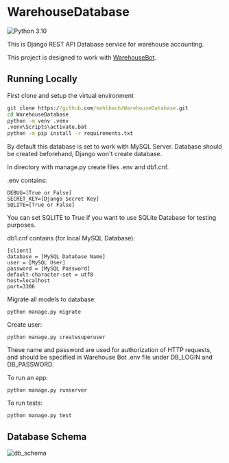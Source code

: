 # WarehouseDatabase

![Python 3.10](https://img.shields.io/badge/python-3.10-blue.svg)

This is Django REST API Database service for warehouse accounting.

This project is designed to work with [WarehouseBot](https://github.com/kehlbach/WarehouseBot).

## Running Locally

First clone and setup the virtual environment

```cmd
git clone https://github.com/kehlbach/WarehouseDatabase.git
cd WarehouseDatabase
python -m venv .venv
.venv\Scripts\activate.bat
python -m pip install -r requirements.txt
```

By default this database is set to work with MySQL Server. Database should be created beforehand, Django won't create database.

In directory with manage.py create files .env and db1.cnf.

.env contains:

```
DEBUG=[True or False]
SECRET_KEY=[Django Secret Key]
SQLITE=[True or False]
```

You can set SQLITE to True if you want to use SQLite Database for testing purposes.

db1.cnf contains (for local MySQL Database):

```
[client]
database = [MySQL Database Name]
user = [MySQL User]
password = [MySQL Password]
default-character-set = utf8
host=localhost
port=3306
```

Migrate all models to database:

```
python manage.py migrate
```

Create user:

```
python manage.py createsuperuser
```

These name and password are used for authorization of HTTP requests, and should be specified in Warehouse Bot .env file under DB_LOGIN and DB_PASSWORD.

To run an app:

```
python manage.py runserver
```

To run tests:

```
python manage.py test
```

## Database Schema

![db_schema](https://github.com/valentinkelbakh/WarehouseDatabase/assets/114210745/87deaec4-4324-443e-8791-63b8a749ad92)
